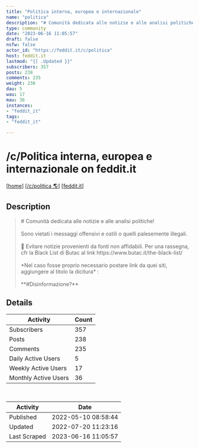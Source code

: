 ```yaml
---
title: "Politica interna, europea e internazionale" 
name: "politica"
description: "# Comunità dedicata alle notizie e alle analisi politiche!Sono vietati i messaggi offensivi e ostili o quelli palesemente illegali.🚫 Evitare notizie provenienti da fonti non affidabili. Per una rassegna, cfr la Black List di Butac al link https://www.butac.it/the-black-list/ *Nel caso fosse proprio necessario postare link da quei siti, aggiungere al titolo la dicitura* :**#Disinformazione?**"
type: community
date: "2023-06-16 11:05:57"
draft: false
nsfw: false
actor_id: "https://feddit.it/c/politica"
host: feddit.it
lastmod: "{[ .Updated }}"
subscribers: 357
posts: 238
comments: 235
weight: 238
dau: 5
wau: 17
mau: 36
instances:
- "feddit_it"
tags: 
- "feddit_it"

---
```


# /c/Politica interna, europea e internazionale on feddit.it

[[home](/)]
[[/c/politica 🌎](https://feddit.it/c/politica)]
[[feddit.it](/instances/feddit_it)]


## Description 

<blockquote class="description">
# Comunità dedicata alle notizie e alle analisi politiche!<br><br>Sono vietati i messaggi offensivi e ostili o quelli palesemente illegali.<br><br>🚫 Evitare notizie provenienti da fonti non affidabili. Per una rassegna, cfr la Black List di Butac al link https://www.butac.it/the-black-list/ <br><br>*Nel caso fosse proprio necessario postare link da quei siti, aggiungere al titolo la dicitura* :<br><br>**#Disinformazione?**
</blockquote>


## Details

| Activity | Count  |
|----------------------|---|
| Subscribers          | 357 |
| Posts                | 238  |
| Comments             | 235  |
| Daily Active Users   | 5  |
| Weekly Active Users  | 17  |
| Monthly Active Users | 36  |

<br>

| Activity | Date |
|----------------------|---|
| Published            | 2022-05-10 08:58:44 |
| Updated              | 2022-07-20 11:23:16 |
| Last Scraped         | 2023-06-16 11:05:57 |

